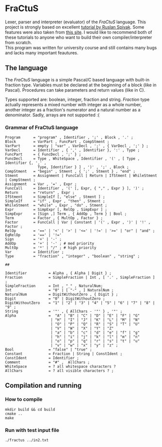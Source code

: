 # FraCtuS
Lexer, parser and interpreter (evaluator) of the _FraCtuS_ language. This project is strongly based on excellent
[tutorial by Ruslan Spivak](https://ruslanspivak.com/). Some features were also taken from 
[this site](http://www.craftinginterpreters.com/). I would like to recommend both of these tutorials to
anyone who want to build their own compiler/interpreter from scratch.  
This program was written for university course and still contains many bugs and lacks many important feautures.

## The language
The _FraCtuS_ language is a simple Pascal/C based language
with built-in fraction type. Variables must be declared at the beginning of a block (like in Pascal). Procedures can
take parameters and return values (like in C).

Types supported are: boolean, integer, fraction and string. _Fraction_ type actually represents a mixed number with
integer as a whole number, another integer as a fraction's numerator and a natural number as a denominator.
Sadly, arrays are not supported :(

### Grammar of FraCtuS language
```
Program      = "program" , Identifier , ';' , Block , '.' ;
Block        = VarPart , FuncPart , CompStment ;
VarPart      = empty | "var" , VarDecl , ';' , { VarDecl , ';' } ;
VarDecl      = Identifier , { ',' , Identifier }, ':' , Type ;
FuncPart     = { FuncDecl , ';' } ;
FuncDecl     = Type , WhiteSpace , Identifier , '(' , [ Type , Identifier {, ',' ,
               Type, Identifier } ] , ')' , ';' , Block ;
CompStment   = "begin" , Stment , { ';' , Stment } , "end" ;
Stment       = Assignment | FuncCall | Return | IfStment | WhileStment | CompStment ;
Assignment   = Var , '=' , Expr ;
FuncCall     = Identifier , '(' [, Expr, { "," , Expr } ], ')' ;
Return       = "return" , Expr ;
IfStment     = SimpleIf [, "else" , Stment ] ;
SimpleIf     = "if" , Expr , "then" , Stment ;
WhileStment  = "while" , Expr , "do" , Stment ;
Expr         = SimpExpr [, RelOp , SimpExpr ] ;
SimpExpr     = [Sign ,] Term , { AddOp , Term } | Bool ;
Term         = Factor , { MultOp , Factor } ;
Factor       = FuncCall | Var | Constant | '(' , Expr , ')' | '!' , Factor ;
RelOp        = '==' | '<' | '>' | '<=' | '!=' | '>=' | "or" | "and" ;
EqRelOp      = '==' | '!='
Sign         = '+' | '-' ;
AddOp        = '+' | '-' ; # med priority
MultOp       = '*' | "/" ; # high priority
Var          = Identifier ;
Type         = "fraction" , "integer" , "boolean" , "string" ;

##

Identifier          = Alpha , { Alpha | Digit } ;
Fraction            = SimpleFraction | Int , [ '.' , SimpleFraction ] ;
SimpleFraction      = Int , "_" , NaturalNum;
Int                 = "0" | [ "-" , ] NaturalNum ;
NaturalNum          = DigitWithoutZero , { Digit } ;
Digit               = "0" | DigitWithoutZero ;
DigitWithoutZero    = "1" | "2" | "3" | "4" | "5" | "6" | "7" | "8" | "9" ;
String              = '"' , { AllChars - '"' } , '"' ;
Alpha               =  "A" | "B" | "C" | "D" | "E" | "F" | "G"
                     | "H" | "I" | "J" | "K" | "L" | "M" | "N"
                     | "O" | "P" | "Q" | "R" | "S" | "T" | "U"
                     | "V" | "W" | "X" | "Y" | "Z"
                     | "a" | "b" | "c" | "d" | "e" | "f" | "g"
                     | "h" | "i" | "j" | "k" | "l" | "m" | "n"
                     | "o" | "p" | "q" | "r" | "s" | "t" | "u"
                     | "v" | "w" | "x" | "y" | "z" ;
Bool                = "false" | "true" ;
Constant            = Fraction | String | ConstIdent ;
ConstIdent          = Identifier ;
Comment             = "#" ,  AllChars ;
WhiteSpace          = ? all whitespace characters ?
AllChars            = ? all visible characters ? ;
```

## Compilation and running
### How to compile
```
mkdir build && cd build
cmake ..
make
```

### Run with test input file
```
./fractus ../in2.txt
```
